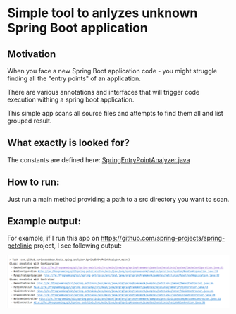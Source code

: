 # Simple tool to anlyzes unknown Spring Boot application

## Motivation

When you face a new Spring Boot application code - you might struggle finding all the "entry points" of an application.

There are various annotations and interfaces that will trigger code execution withing a spring boot application.

This simple app scans all source files and attempts to find them all and list grouped result.

## What exactly is looked for?

The constants are defined here: [SpringEntryPointAnalyzer.java](src/main/java/com/github/curiousoddman/tools/sping/analyzer/SpringEntryPointAnalyzer.java)

## How to run:

Just run a main method providing a path to a src directory you want to scan.

## Example output:

For example, if I run this app on https://github.com/spring-projects/spring-petclinic project, I see following output:

![docs/img.png](docs/img.png)



